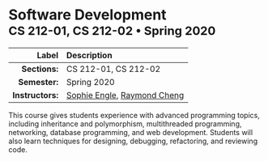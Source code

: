 
<h1>
Software Development<br/>
<sup>
CS 212-01, CS 212-02 &bullet; Spring 2020
</sup>
</h2>

| Label | Description |
|------:|:------------|
| **Sections:** | CS 212-01, CS 212-02 |
| **Semester:** | Spring 2020 |
| **Instructors:** | [Sophie Engle](sjengle@cs.usfca.edu), [Raymond Cheng](https://raymondcheng.net) |


This course gives students experience with advanced programming topics, including inheritance and polymorphism, multithreaded programming, networking, database programming, and web development. Students will also learn techniques for designing, debugging, refactoring, and reviewing code.
